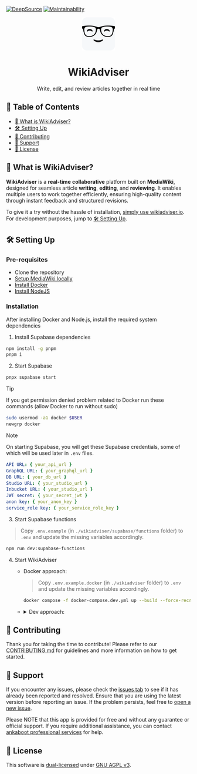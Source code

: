 [![DeepSource](https://app.deepsource.com/gh/ankaboot-source/wikiadviser.svg/?label=code+coverage&show_trend=true&token=ZTDAa-DQcTJvNvMiXJlquOHn)](https://app.deepsource.com/gh/ankaboot-source/wikiadviser/)
[![Maintainability](https://qlty.sh/badges/612e2b1b-61ab-468f-a868-fc13e0ec47f1/maintainability.svg)](https://qlty.sh/gh/ankaboot-source/projects/wikiadviser)

<div>
  <div align="center">
    <img width="90" height="90" src="https://github.com/ankaboot-source/wikiadviser/raw/main/docs/assets/icons/logo%20with%20background.svg" alt="WikiAdviser Logo">
  </div>
  <h1 align="center">WikiAdviser</h1>
  <div align="center">
    <p>
    Write, edit, and review articles together in real time
    </p>
  </div>
</div>

## 📑 Table of Contents
- [🤔 What is WikiAdviser?](#-what-is-wikiadviser)
- [🛠️ Setting Up](#️-setting-up)
- [🤝 Contributing](#-contributing)
- [🔧 Support](#-support)
- [📜 License](#-license)

## 🤔 What is WikiAdviser?

**WikiAdviser** is a **real-time** **collaborative** platform built on **MediaWiki**, designed for seamless article **writing**, **editing**, and **reviewing**. It enables multiple users to work together efficiently, ensuring high-quality content through instant feedback and structured revisions.

To give it a try without the hassle of installation, [simply use wikiadviser.io](https://app.wikiadviser.io/). For development purposes, jump to [🛠️ Setting Up](#️-setting-up).

## 🛠️ Setting Up

### Pre-requisites

- Clone the repository
- [Setup MediaWiki locally](/mediawiki-setup/MEDIAWIKI_SETUP.md)
- [Install Docker](https://docs.docker.com/engine/install)
- [Install NodeJS](https://nodejs.org)

### Installation

After installing Docker and Node.js, install the required system dependencies

1. Install Supabase dependencies

 ```sh
 npm install -g pnpm
 pnpm i
 ```

2. Start Supabase

  ```sh
  pnpx supabase start
  ```
  > [!TIP]
  > If you get permission denied problem related to Docker run these commands (allow Docker to run without sudo)
  > ```sh
  > sudo usermod -aG docker $USER
  > newgrp docker
  > ```

  > [!NOTE]
  > On starting Supabase, you will get these Supabase credentials, some of which will be used later in `.env` files.
  > ```yml
  > API URL: { your_api_url }
  > GraphQL URL: { your_graphql_url }
  > DB URL: { your_db_url }
  > Studio URL: { your_studio_url }
  > Inbucket URL: { your_studio_url }
  > JWT secret: { your_secret_jwt }
  > anon key: { your_anon_key }
  > service_role key: { your_service_role_key }
  > ```

3. Start Supabase functions

  > Copy `.env.example` (in `./wikiadviser/supabase/functions` folder) to `.env` and update the missing variables accordingly.

  ```sh
  npm run dev:supabase-functions
  ```

4. Start WikiAdviser
    - Docker approach:
      > Copy `.env.example.docker` (in `./wikiadviser` folder) to `.env` and update the missing variables accordingly.
      ```sh
      docker compose -f docker-compose.dev.yml up --build --force-recreate -d
      ```
  
    - <details>
        <summary>Dev approach:</summary>
        
        Finish installing project dependencies
        
        ```sh
        npm run install-deps:frontend
        ```
        
        > Copy `.env.example` (in `./wikiadviser/frontend` folder) to `.env` and update the missing variables accordingly.
        
        Start the frontend:
        ```sh
        npm run dev:frontend
        ```
      </details>



## 🤝 Contributing

Thank you for taking the time to contribute! Please refer to our [CONTRIBUTING.md](CONTRIBUTING.md) for guidelines and more information on how to get started.

## 🔧 Support

If you encounter any issues, please check the [issues tab](https://github.com/ankaboot-source/wikiadviser/issues) to see if it has already been reported and resolved. Ensure that you are using the latest version before reporting an issue. If the problem persists, feel free to [open a new issue](https://github.com/ankaboot-source/wikiadviser/issues/new).

Please NOTE that this app is provided for free and without any guarantee or official support. If you require additional assistance, you can contact [ankaboot professional services](mailto:contact@ankaboot.fr) for help.

## 📜 License

This software is [dual-licensed](DUAL-LICENSE.md) under [GNU AGPL v3](LICENSE).
